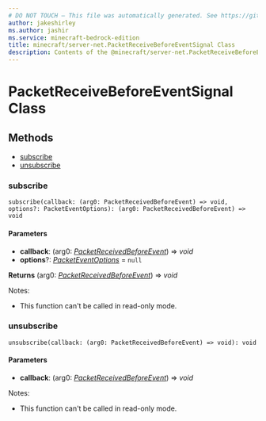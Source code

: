 ```yaml
---
# DO NOT TOUCH — This file was automatically generated. See https://github.com/mojang/minecraftapidocsgenerator to modify descriptions, examples, etc.
author: jakeshirley
ms.author: jashir
ms.service: minecraft-bedrock-edition
title: minecraft/server-net.PacketReceiveBeforeEventSignal Class
description: Contents of the @minecraft/server-net.PacketReceiveBeforeEventSignal class.
---
```

# PacketReceiveBeforeEventSignal Class

## Methods
- [subscribe](#subscribe)
- [unsubscribe](#unsubscribe)

### **subscribe**
`
subscribe(callback: (arg0: PacketReceivedBeforeEvent) => void, options?: PacketEventOptions): (arg0: PacketReceivedBeforeEvent) => void
`

#### **Parameters**
- **callback**: (arg0: [*PacketReceivedBeforeEvent*](PacketReceivedBeforeEvent.md)) => *void*
- **options**?: [*PacketEventOptions*](PacketEventOptions.md) = `null`

**Returns** (arg0: [*PacketReceivedBeforeEvent*](PacketReceivedBeforeEvent.md)) => *void*
  
Notes:
- This function can't be called in read-only mode.

### **unsubscribe**
`
unsubscribe(callback: (arg0: PacketReceivedBeforeEvent) => void): void
`

#### **Parameters**
- **callback**: (arg0: [*PacketReceivedBeforeEvent*](PacketReceivedBeforeEvent.md)) => *void*
  
Notes:
- This function can't be called in read-only mode.
